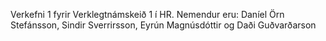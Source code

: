 Verkefni 1 fyrir Verklegtnámskeið 1 í HR. 
Nemendur eru: Daníel Örn Stefánsson, Sindir Sverrirsson, Eyrún Magnúsdóttir og Daði Guðvarðarson
